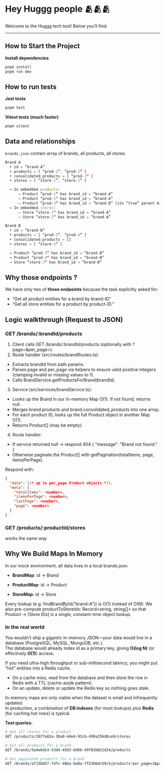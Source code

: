 # Hey Huggg people 🫂🫂🫂

Welcome to the Huggg tech test! Below you’ll find:

---

## How to Start the Project

**Install dependencies**

```bash
pnpm install
pnpm run dev
```

## How to run tests

**Jest tests**

```bash
pnpm test
```

**Vitest tests (much faster)**

```bash
pnpm vitest
```

## Data and relationships

`brands.json` contain array of brands, all products, all stores.

```ts
Brand A
  • id = “brand-A”
  • products = [ “prod-1”, “prod-2” ]
  • consolidated_products = [ “prod-3” ]
  • stores = [ “store-1”, “store-2” ]

  → In embedded.products:
      – Product “prod-1” has brand_id = “brand-A”
      – Product “prod-2” has brand_id = “brand-A”
      – Product “prod-3” has brand_id = “brand-B” (its “true” parent might be Brand B, but Brand A also lists it in its consolidated_products)
  → In embedded.stores:
      – Store “store-1” has brand_id = “brand-A”
      – Store “store-2” has brand_id = “brand-A”

Brand B
  • id = “brand-B”
  • products = [ “prod-3”, “prod-4” ]
  • consolidated_products = []
  • stores = [ “store-3” ]

  → Product “prod-3” has brand_id = “brand-B”
  → Product “prod-4” has brand_id = “brand-B”
  → Store “store-3” has brand_id = “brand-B”
```

## Why those endpoints ?

We have only two of **those endpoints** because the task explicitly asked for:

- “Get all product entities for a brand by brand-ID”
- “Get all store entities for a product by product-ID.”

## Logic walkthrough (Request to JSON)

### GET /brands/:brandId/products

1. Client calls GET /brands/:brandId/products (optionally with ?page=&per_page=).
2. Route handler (src/routes/brandRoutes.ts):

- Extracts brandId from path params.
- Parses page and per_page via helpers to ensure valid positive integers (clamping invalid or missing values to 1).
- Calls BrandService.getProductsForBrand(brandId).

3. Service (src/services/brandService.ts):

- Looks up the Brand in our in-memory Map O(1). If not found, returns null.
- Merges brand.products and brand.consolidated_products into one array.
- For each product ID, looks up the full Product object in another Map O(1).
- Returns Product[] (may be empty).

4. Route handler:

- If service returned null → respond 404 { "message": "Brand not found." }
- Otherwise paginate the Product[] with getPagination(totalItems, page, itemsPerPage).

Respond with:

```json
{
  "data": [/* up to per_page Product objects */],
  "meta": {
    "totalItems": <number>,
    "itemsPerPage": <number>,
    "lastPage": <number>,
    "page": <number>
  }
}
```

### GET /products/:productId/stores

works the same way

## Why We Build Maps In Memory

In our mock environment, all data lives in a local brands.json.

- **BrandMap**: id → Brand

- **ProductMap**: id → Product

- **StoreMap**: id → Store

Every lookup (e.g. findBrandById("brand-A")) is O(1) instead of O(N).
We also pre-compute productToStoreIds: Record<string, string[]> so that Product → [Store IDs] is a single, constant-time object lookup.

### In the real world

You wouldn’t ship a gigantic in-memory JSON—your data would live in a database (PostgreSQL, MySQL, MongoDB, etc.).  
The database would already index id as a primary key, giving **O(log N)** (or effectively **O(1)**) access.

If you need ultra-high throughput or sub-millisecond latency, you might put “hot” entities into a Redis cache.

- On a cache miss, read from the database and then store the row in Redis with a TTL (cache-aside pattern).
- On an update, delete or update the Redis key so nothing goes stale.

In-memory maps are only viable when the dataset is small and infrequently updated.  
In production, a combination of **DB indexes** (for most lookups) plus **Redis** (for caching hot rows) is typical.

**Test queries:**

```bash
# Get all stores for a product
GET /products/26f7a82a-30a8-44e4-93cb-499a256d0ce9/stores

# Get all products for a brand
GET /brands/5a4e6d14-53d4-4583-bd6b-49f81b021d24/products

# Get paginated products for a brand
GET /brands/a715b837-f4fc-48ba-ba0a-7f53b6dc59c5/products?per_page=1&page=1
```
